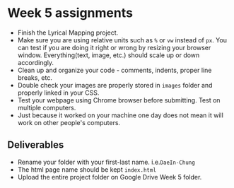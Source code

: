 # Week 5 assignments

- Finish the Lyrical Mapping project.
- Make sure you are using relative units such as `%` or `vw` instead of `px`. You can test if you are doing it right or wrong by resizing your browser window. Everything(text, image, etc.) should scale up or down accordingly.
- Clean up and organize your code - comments, indents, proper line breaks, etc.
- Double check your images are properly stored in `images` folder and properly linked in your CSS.
- Test your webpage using Chrome browser before submitting. Test on multiple computers.
- Just because it worked on your machine one day does not mean it will work on other people's computers.

## Deliverables
- Rename your folder with your first-last name. i.e.`DaeIn-Chung`
- The html page name should be kept `index.html`
- Upload the entire project folder on Google Drive Week 5 folder.
